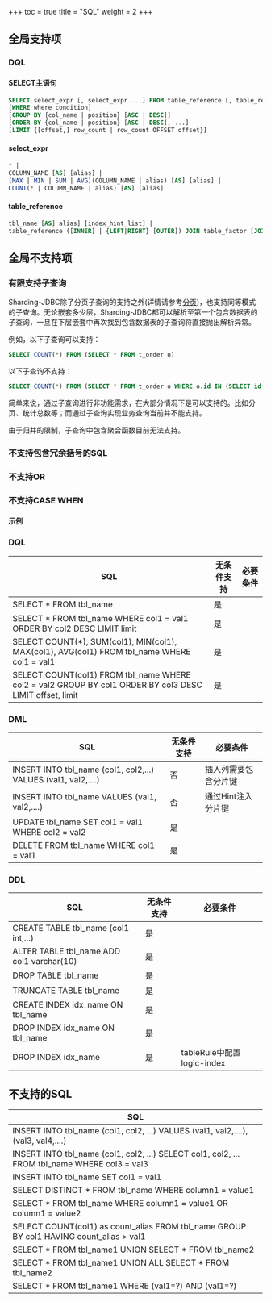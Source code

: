 +++
toc = true
title = "SQL"
weight = 2
+++

## 全局支持项

### DQL

#### SELECT主语句

```sql
SELECT select_expr [, select_expr ...] FROM table_reference [, table_reference ...]
[WHERE where_condition] 
[GROUP BY {col_name | position} [ASC | DESC]] 
[ORDER BY {col_name | position} [ASC | DESC], ...] 
[LIMIT {[offset,] row_count | row_count OFFSET offset}]
```

#### select_expr

```sql
* | 
COLUMN_NAME [AS] [alias] | 
(MAX | MIN | SUM | AVG)(COLUMN_NAME | alias) [AS] [alias] | 
COUNT(* | COLUMN_NAME | alias) [AS] [alias]
```

#### table_reference

```sql
tbl_name [AS] alias] [index_hint_list] | 
table_reference ([INNER] | {LEFT|RIGHT} [OUTER]) JOIN table_factor [JOIN ON conditional_expr | USING (column_list)] | 
```

## 全局不支持项

### 有限支持子查询
Sharding-JDBC除了分页子查询的支持之外(详情请参考[分页](/02-sharding/subquery/))，也支持同等模式的子查询。无论嵌套多少层，Sharding-JDBC都可以解析至第一个包含数据表的子查询，一旦在下层嵌套中再次找到包含数据表的子查询将直接抛出解析异常。

例如，以下子查询可以支持：

```sql
SELECT COUNT(*) FROM (SELECT * FROM t_order o)
```

以下子查询不支持：

```sql
SELECT COUNT(*) FROM (SELECT * FROM t_order o WHERE o.id IN (SELECT id FROM t_order WHERE status = ?))
```

简单来说，通过子查询进行非功能需求，在大部分情况下是可以支持的。比如分页、统计总数等；而通过子查询实现业务查询当前并不能支持。

由于归并的限制，子查询中包含聚合函数目前无法支持。

### 不支持包含冗余括号的SQL

### 不支持OR

### 不支持CASE WHEN


#### 示例

### DQL

| SQL                                      | 无条件支持 | 必要条件 |
| ---------------------------------------- | ----- | ---- |
| SELECT * FROM tbl_name                   | 是     |      |
| SELECT * FROM tbl_name WHERE col1 = val1 ORDER BY col2 DESC LIMIT limit | 是     |      |
| SELECT COUNT(*), SUM(col1), MIN(col1), MAX(col1), AVG(col1) FROM tbl_name WHERE col1 = val1 | 是     |      |
| SELECT COUNT(col1) FROM tbl_name WHERE col2 = val2 GROUP BY col1 ORDER BY col3 DESC LIMIT offset, limit | 是     |      |

### DML

| SQL                                      | 无条件支持 | 必要条件        |
| ---------------------------------------- | ----- | ----------- |
| INSERT INTO tbl_name (col1, col2,...) VALUES (val1, val2,....) | 否     | 插入列需要包含分片键  |
| INSERT INTO tbl_name VALUES (val1, val2,....) | 否     | 通过Hint注入分片键 |
| UPDATE tbl_name SET col1 = val1 WHERE col2 = val2 | 是     |             |
| DELETE FROM tbl_name WHERE col1 = val1   | 是     |             |

### DDL

| SQL                                      | 无条件支持 | 必要条件                    |
| ---------------------------------------- | ----- | ----------------------- |
| CREATE TABLE tbl_name (col1 int,...)     | 是     |                         |
| ALTER TABLE tbl_name ADD col1 varchar(10) | 是     |                         |
| DROP TABLE tbl_name                      | 是     |                         |
| TRUNCATE TABLE tbl_name                  | 是     |                         |
| CREATE INDEX idx_name ON tbl_name        | 是     |                         |
| DROP INDEX idx_name ON tbl_name          | 是     |                         |
| DROP INDEX idx_name                      | 是     | tableRule中配置logic-index |

## 不支持的SQL

| SQL                                      |
| ---------------------------------------- |
| INSERT INTO tbl_name (col1, col2, ...) VALUES (val1, val2,....), (val3, val4,....) |
| INSERT INTO tbl_name (col1, col2, ...) SELECT col1, col2, ... FROM tbl_name WHERE col3 = val3 |
| INSERT INTO tbl_name SET col1 = val1     |
| SELECT DISTINCT * FROM tbl_name WHERE column1 = value1 |
| SELECT * FROM tbl_name WHERE column1 = value1 OR column1 = value2 |
| SELECT COUNT(col1) as count_alias FROM tbl_name GROUP BY col1 HAVING count_alias > val1 |
| SELECT * FROM tbl_name1 UNION SELECT * FROM tbl_name2 |
| SELECT * FROM tbl_name1 UNION ALL SELECT * FROM tbl_name2 |
| SELECT * FROM tbl_name1 WHERE (val1=?) AND (val1=?) |
